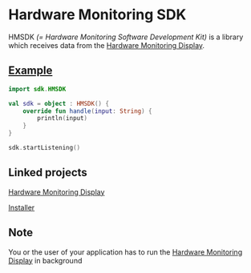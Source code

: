 # Hardware Monitoring SDK

HMSDK *(= Hardware Monitoring Software Development Kit)* is a library which receives data from the [Hardware Monitoring Display](https://github.com/verityyt/hardware-monitoring-display).

## [Example](https://github.com/verityyt/hardware-monitoring-sdk/blob/master/example/Example.kt)
```kotlin
import sdk.HMSDK

val sdk = object : HMSDK() {
    override fun handle(input: String) {
        println(input)
    }
}

sdk.startListening()
```

## Linked projects
[Hardware Monitoring Display](https://github.com/verityyt/hardware-monitoring-display)

[Installer](https://github.com/verityyt/hmd-installer)

## Note
You or the user of your application has to run the [Hardware Monitoring Display](https://github.com/verityyt/hardware-monitoring-display) in background
